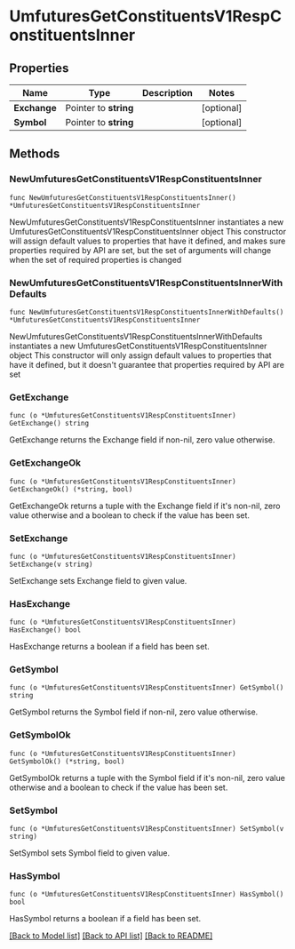 # UmfuturesGetConstituentsV1RespConstituentsInner

## Properties

Name | Type | Description | Notes
------------ | ------------- | ------------- | -------------
**Exchange** | Pointer to **string** |  | [optional] 
**Symbol** | Pointer to **string** |  | [optional] 

## Methods

### NewUmfuturesGetConstituentsV1RespConstituentsInner

`func NewUmfuturesGetConstituentsV1RespConstituentsInner() *UmfuturesGetConstituentsV1RespConstituentsInner`

NewUmfuturesGetConstituentsV1RespConstituentsInner instantiates a new UmfuturesGetConstituentsV1RespConstituentsInner object
This constructor will assign default values to properties that have it defined,
and makes sure properties required by API are set, but the set of arguments
will change when the set of required properties is changed

### NewUmfuturesGetConstituentsV1RespConstituentsInnerWithDefaults

`func NewUmfuturesGetConstituentsV1RespConstituentsInnerWithDefaults() *UmfuturesGetConstituentsV1RespConstituentsInner`

NewUmfuturesGetConstituentsV1RespConstituentsInnerWithDefaults instantiates a new UmfuturesGetConstituentsV1RespConstituentsInner object
This constructor will only assign default values to properties that have it defined,
but it doesn't guarantee that properties required by API are set

### GetExchange

`func (o *UmfuturesGetConstituentsV1RespConstituentsInner) GetExchange() string`

GetExchange returns the Exchange field if non-nil, zero value otherwise.

### GetExchangeOk

`func (o *UmfuturesGetConstituentsV1RespConstituentsInner) GetExchangeOk() (*string, bool)`

GetExchangeOk returns a tuple with the Exchange field if it's non-nil, zero value otherwise
and a boolean to check if the value has been set.

### SetExchange

`func (o *UmfuturesGetConstituentsV1RespConstituentsInner) SetExchange(v string)`

SetExchange sets Exchange field to given value.

### HasExchange

`func (o *UmfuturesGetConstituentsV1RespConstituentsInner) HasExchange() bool`

HasExchange returns a boolean if a field has been set.

### GetSymbol

`func (o *UmfuturesGetConstituentsV1RespConstituentsInner) GetSymbol() string`

GetSymbol returns the Symbol field if non-nil, zero value otherwise.

### GetSymbolOk

`func (o *UmfuturesGetConstituentsV1RespConstituentsInner) GetSymbolOk() (*string, bool)`

GetSymbolOk returns a tuple with the Symbol field if it's non-nil, zero value otherwise
and a boolean to check if the value has been set.

### SetSymbol

`func (o *UmfuturesGetConstituentsV1RespConstituentsInner) SetSymbol(v string)`

SetSymbol sets Symbol field to given value.

### HasSymbol

`func (o *UmfuturesGetConstituentsV1RespConstituentsInner) HasSymbol() bool`

HasSymbol returns a boolean if a field has been set.


[[Back to Model list]](../README.md#documentation-for-models) [[Back to API list]](../README.md#documentation-for-api-endpoints) [[Back to README]](../README.md)


